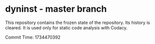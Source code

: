 # dyninst - master branch

This repository contains the frozen state of the repository.
Its history is cleared. It is used only for static code
analysis with Codacy.

Commit Time: 1734470392